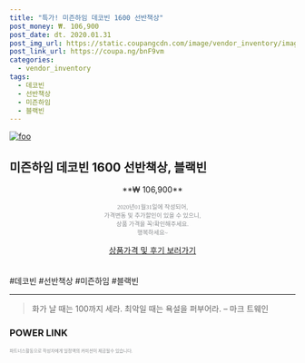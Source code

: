 ```yaml
--- 
title: "특가! 미즌하임 데코빈 1600 선반책상" 
post_money: ₩. 106,900 
post_date: dt. 2020.01.31 
post_img_url: https://static.coupangcdn.com/image/vendor_inventory/images/2016/09/30/16/7/dcc3b042-5add-4726-b7fb-aba0f32df8d4.jpg 
post_link_url: https://coupa.ng/bnF9vm 
categories: 
  - vendor_inventory 
tags: 
  - 데코빈 
  - 선반책상 
  - 미즌하임 
  - 블랙빈 
--- 
```

[![foo](https://static.coupangcdn.com/image/vendor_inventory/images/2016/09/30/16/7/dcc3b042-5add-4726-b7fb-aba0f32df8d4.jpg)](https://coupa.ng/bnF9vm) 

## 미즌하임 데코빈 1600 선반책상, 블랙빈 
<p style="text-align: center;">**₩ 106,900**</p> 
<p style="text-align: center;"><span style="color: #898c8f; font-family: Georgia,Times,serif; font-size: 0.75em;">2020년01월31일에 작성되어, <br>가격변동 및 추가할인이 있을 수 있으니,<br> 상품 가격을 꼭!확인해주세요.<br>행복하세요~</span> 
</p>	 
<div markdown="0" style="text-align: center;"><a href="https://coupa.ng/bnF9vm" class="btn btn--success">상품가격 및 후기 보러가기</a></div> 
<br><br> 
  #데코빈 #선반책상 #미즌하임 #블랙빈 
<hr> 

> 화가 날 때는 100까지 세라. 최악일 때는 욕설을 퍼부어라. – 마크 트웨인 


### POWER LINK


<span style="color: #898c8f; font-family: Georgia,Times,serif; font-size: 0.55em;">파트너스활동으로 작성자에게 일정액의 커미션이 제공될수 있습니다.</span> 
